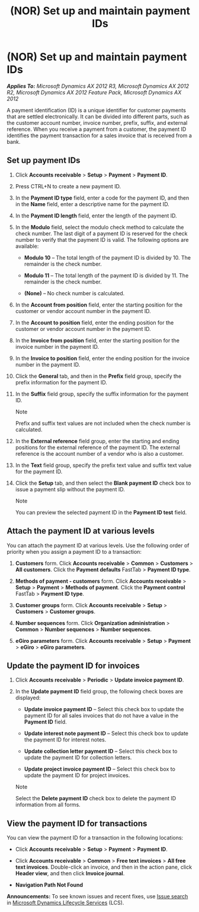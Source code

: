 ﻿---
title: (NOR) Set up and maintain payment IDs
TOCTitle: (NOR) Set up and maintain payment IDs
ms:assetid: 3397b283-32c8-4cf1-95be-306e27acfffb
ms:mtpsurl: https://technet.microsoft.com/en-us/library/Gg231083(v=AX.60)
ms:contentKeyID: 36056542
ms.date: 04/18/2014
mtps_version: v=AX.60
---

# (NOR) Set up and maintain payment IDs 


_**Applies To:** Microsoft Dynamics AX 2012 R3, Microsoft Dynamics AX 2012 R2, Microsoft Dynamics AX 2012 Feature Pack, Microsoft Dynamics AX 2012_

A payment identification (ID) is a unique identifier for customer payments that are settled electronically. It can be divided into different parts, such as the customer account number, invoice number, prefix, suffix, and external reference. When you receive a payment from a customer, the payment ID identifies the payment transaction for a sales invoice that is received from a bank.

## Set up payment IDs

1.  Click **Accounts receivable** \> **Setup** \> **Payment** \> **Payment ID**.

2.  Press CTRL+N to create a new payment ID.

3.  In the **Payment ID type** field, enter a code for the payment ID, and then in the **Name** field, enter a descriptive name for the payment ID.

4.  In the **Payment ID length** field, enter the length of the payment ID.

5.  In the **Modulo** field, select the modulo check method to calculate the check number. The last digit of a payment ID is reserved for the check number to verify that the payment ID is valid. The following options are available:
    
      - **Modulo 10** – The total length of the payment ID is divided by 10. The remainder is the check number.
    
      - **Modulo 11** – The total length of the payment ID is divided by 11. The remainder is the check number.
    
      - **(None)** – No check number is calculated.

6.  In the **Account from position** field, enter the starting position for the customer or vendor account number in the payment ID.

7.  In the **Account to position** field, enter the ending position for the customer or vendor account number in the payment ID.

8.  In the **Invoice from position** field, enter the starting position for the invoice number in the payment ID.

9.  In the **Invoice to position** field, enter the ending position for the invoice number in the payment ID.

10. Click the **General** tab, and then in the **Prefix** field group, specify the prefix information for the payment ID.

11. In the **Suffix** field group, specify the suffix information for the payment ID.
    

    > [!NOTE]
    > <P>Prefix and suffix text values are not included when the check number is calculated.</P>



12. In the **External reference** field group, enter the starting and ending positions for the external reference of the payment ID. The external reference is the account number of a vendor who is also a customer.

13. In the **Text** field group, specify the prefix text value and suffix text value for the payment ID.

14. Click the **Setup** tab, and then select the **Blank payment ID** check box to issue a payment slip without the payment ID.
    

    > [!NOTE]
    > <P>You can preview the selected payment ID in the <STRONG>Payment ID test</STRONG> field.</P>



## Attach the payment ID at various levels

You can attach the payment ID at various levels. Use the following order of priority when you assign a payment ID to a transaction:

1.  **Customers** form. Click **Accounts receivable** \> **Common** \> **Customers** \> **All customers**. Click the **Payment defaults** FastTab \> **Payment ID type**.

2.  **Methods of payment - customers** form. Click **Accounts receivable** \> **Setup** \> **Payment** \> **Methods of payment**. Click the **Payment control** FastTab \> **Payment ID type**.

3.  **Customer groups** form. Click **Accounts receivable** \> **Setup** \> **Customers** \> **Customer groups**.

4.  **Number sequences** form. Click **Organization administration** \> **Common** \> **Number sequences** \> **Number sequences**.

5.  **eGiro parameters** form. Click **Accounts receivable** \> **Setup** \> **Payment** \> **eGiro** \> **eGiro parameters**.

## Update the payment ID for invoices

1.  Click **Accounts receivable** \> **Periodic** \> **Update invoice payment ID**.

2.  In the **Update payment ID** field group, the following check boxes are displayed:
    
      - **Update invoice payment ID** – Select this check box to update the payment ID for all sales invoices that do not have a value in the **Payment ID** field.
    
      - **Update interest note payment ID** – Select this check box to update the payment ID for interest notes.
    
      - **Update collection letter payment ID** – Select this check box to update the payment ID for collection letters.
    
      - **Update project invoice payment ID** – Select this check box to update the payment ID for project invoices.
    

    > [!NOTE]
    > <P>Select the <STRONG>Delete payment ID</STRONG> check box to delete the payment ID information from all forms.</P>



## View the payment ID for transactions

You can view the payment ID for a transaction in the following locations:

  - Click **Accounts receivable** \> **Setup** \> **Payment** \> **Payment ID**.

  - Click **Accounts receivable** \> **Common** \> **Free text invoices** \> **All free text invoices**. Double-click an invoice, and then in the action pane, click **Header view**, and then click **Invoice journal**.

  - **Navigation Path Not Found**

  
**Announcements:** To see known issues and recent fixes, use [Issue search](http://go.microsoft.com/fwlink/?linkid=389258) in [Microsoft Dynamics Lifecycle Services](http://go.microsoft.com/fwlink/?linkid=306505) (LCS).

